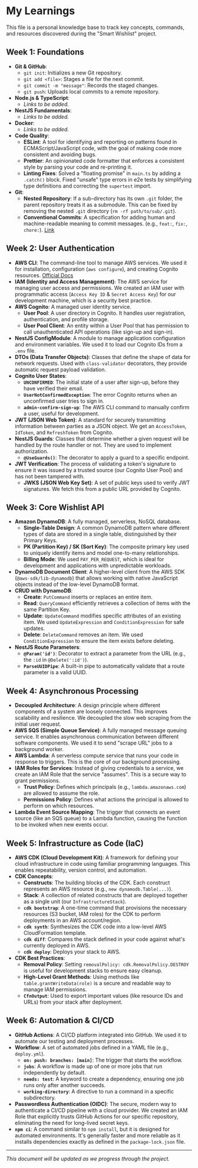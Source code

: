 # My Learnings

This file is a personal knowledge base to track key concepts, commands, and resources discovered during the "Smart Wishlist" project.

## Week 1: Foundations

- **Git & GitHub**:
  - `git init`: Initializes a new Git repository.
  - `git add <file>`: Stages a file for the next commit.
  - `git commit -m "message"`: Records the staged changes.
  - `git push`: Uploads local commits to a remote repository.
- **Node.js & TypeScript**:
  - *Links to be added.*
- **NestJS Fundamentals**:
  - *Links to be added.*
- **Docker**:
  - *Links to be added.*
- **Code Quality**:
  - **ESLint**: A tool for identifying and reporting on patterns found in ECMAScript/JavaScript code, with the goal of making code more consistent and avoiding bugs.
  - **Prettier**: An opinionated code formatter that enforces a consistent style by parsing your code and re-printing it.
  - **Linting Fixes**: Solved a "floating promise" in `main.ts` by adding a `.catch()` block. Fixed "unsafe" type errors in e2e tests by simplifying type definitions and correcting the `supertest` import.
- **Git**:
  - **Nested Repository**: If a sub-directory has its own `.git` folder, the parent repository treats it as a submodule. This can be fixed by removing the nested `.git` directory (`rm -rf path/to/sub/.git`).
  - **Conventional Commits**: A specification for adding human and machine-readable meaning to commit messages. (e.g., `feat:`, `fix:`, `chore:`). [Link](https://www.conventionalcommits.org/)

## Week 2: User Authentication

- **AWS CLI**: The command-line tool to manage AWS services. We used it for installation, configuration (`aws configure`), and creating Cognito resources. [Official Docs](https://aws.amazon.com/cli/)
- **IAM (Identity and Access Management)**: The AWS service for managing user access and permissions. We created an IAM user with programmatic access (`Access Key ID` & `Secret Access Key`) for our development machine, which is a security best practice.
- **AWS Cognito**: A managed user identity service.
  - **User Pool**: A user directory in Cognito. It handles user registration, authentication, and profile storage.
  - **User Pool Client**: An entity within a User Pool that has permission to call unauthenticated API operations (like sign-up and sign-in).
- **NestJS ConfigModule**: A module to manage application configuration and environment variables. We used it to load our Cognito IDs from a `.env` file.
- **DTOs (Data Transfer Objects)**: Classes that define the shape of data for network requests. Used with `class-validator` decorators, they provide automatic request payload validation.
- **Cognito User States**:
  - **`UNCONFIRMED`**: The initial state of a user after sign-up, before they have verified their email.
  - **`UserNotConfirmedException`**: The error Cognito returns when an unconfirmed user tries to sign in.
  - **`admin-confirm-sign-up`**: The AWS CLI command to manually confirm a user, useful for development.
- **JWT (JSON Web Token)**: A standard for securely transmitting information between parties as a JSON object. We get an `AccessToken`, `IdToken`, and `RefreshToken` from Cognito.
- **NestJS Guards**: Classes that determine whether a given request will be handled by the route handler or not. They are used to implement authorization.
  - **`@UseGuards()`**: The decorator to apply a guard to a specific endpoint.
- **JWT Verification**: The process of validating a token's signature to ensure it was issued by a trusted source (our Cognito User Pool) and has not been tampered with.
  - **JWKS (JSON Web Key Set)**: A set of public keys used to verify JWT signatures. We fetch this from a public URL provided by Cognito.

## Week 3: Core Wishlist API

- **Amazon DynamoDB**: A fully managed, serverless, NoSQL database.
  - **Single-Table Design**: A common DynamoDB pattern where different types of data are stored in a single table, distinguished by their Primary Keys.
  - **PK (Partition Key) / SK (Sort Key)**: The composite primary key used to uniquely identify items and model one-to-many relationships.
  - **Billing Mode**: We used `PAY_PER_REQUEST`, which is ideal for development and applications with unpredictable workloads.
- **DynamoDB Document Client**: A higher-level client from the AWS SDK (`@aws-sdk/lib-dynamodb`) that allows working with native JavaScript objects instead of the low-level DynamoDB format.
- **CRUD with DynamoDB**:
  - **Create**: `PutCommand` inserts or replaces an entire item.
  - **Read**: `QueryCommand` efficiently retrieves a collection of items with the same Partition Key.
  - **Update**: `UpdateCommand` modifies specific attributes of an existing item. We used `UpdateExpression` and `ConditionExpression` for safe updates.
  - **Delete**: `DeleteCommand` removes an item. We used `ConditionExpression` to ensure the item exists before deleting.
- **NestJS Route Parameters**:
  - **`@Param('id')`**: Decorator to extract a parameter from the URL (e.g., the `:id` in `@Delete(':id')`).
  - **`ParseUUIDPipe`**: A built-in pipe to automatically validate that a route parameter is a valid UUID.

## Week 4: Asynchronous Processing

- **Decoupled Architecture**: A design principle where different components of a system are loosely connected. This improves scalability and resilience. We decoupled the slow web scraping from the initial user request.
- **AWS SQS (Simple Queue Service)**: A fully managed message queuing service. It enables asynchronous communication between different software components. We used it to send "scrape URL" jobs to a background worker.
- **AWS Lambda**: A serverless compute service that runs your code in response to triggers. This is the core of our background processing.
- **IAM Roles for Services**: Instead of giving credentials to a service, we create an IAM Role that the service "assumes". This is a secure way to grant permissions.
  - **Trust Policy**: Defines which principals (e.g., `lambda.amazonaws.com`) are allowed to assume the role.
  - **Permissions Policy**: Defines what actions the principal is allowed to perform on which resources.
- **Lambda Event Source Mapping**: The trigger that connects an event source (like an SQS queue) to a Lambda function, causing the function to be invoked when new events occur.

## Week 5: Infrastructure as Code (IaC)

- **AWS CDK (Cloud Development Kit)**: A framework for defining your cloud infrastructure in code using familiar programming languages. This enables repeatability, version control, and automation.
- **CDK Concepts**:
  - **Constructs**: The building blocks of the CDK. Each construct represents an AWS resource (e.g., `new dynamodb.Table(...)`).
  - **Stack**: A collection of related constructs that are deployed together as a single unit (our `InfrastructureStack`).
  - **`cdk bootstrap`**: A one-time command that provisions the necessary resources (S3 bucket, IAM roles) for the CDK to perform deployments in an AWS account/region.
  - **`cdk synth`**: Synthesizes the CDK code into a low-level AWS CloudFormation template.
  - **`cdk diff`**: Compares the stack defined in your code against what's currently deployed in AWS.
  - **`cdk deploy`**: Deploys your stack to AWS.
- **CDK Best Practices**:
  - **Removal Policy**: Setting `removalPolicy: cdk.RemovalPolicy.DESTROY` is useful for development stacks to ensure easy cleanup.
  - **High-Level Grant Methods**: Using methods like `table.grantWriteData(role)` is a secure and readable way to manage IAM permissions.
  - **`CfnOutput`**: Used to export important values (like resource IDs and URLs) from your stack after deployment.

## Week 6: Automation & CI/CD

- **GitHub Actions**: A CI/CD platform integrated into GitHub. We used it to automate our testing and deployment processes.
- **Workflow**: A set of automated jobs defined in a YAML file (e.g., `deploy.yml`).
  - **`on: push: branches: [main]`**: The trigger that starts the workflow.
  - **`jobs`**: A workflow is made up of one or more jobs that run independently by default.
  - **`needs: test`**: A keyword to create a dependency, ensuring one job runs only after another succeeds.
  - **`working-directory`**: A directive to run a command in a specific subdirectory.
- **Passwordless Authentication (OIDC)**: The secure, modern way to authenticate a CI/CD pipeline with a cloud provider. We created an IAM Role that explicitly trusts GitHub Actions for our specific repository, eliminating the need for long-lived secret keys.
- **`npm ci`**: A command similar to `npm install`, but it is designed for automated environments. It's generally faster and more reliable as it installs dependencies exactly as defined in the `package-lock.json` file.

---
*This document will be updated as we progress through the project.*
